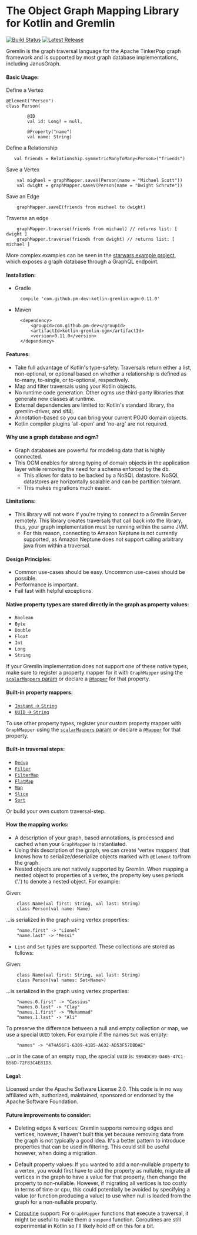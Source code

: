 # The Object Graph Mapping Library for Kotlin and Gremlin

[![Build Status](https://travis-ci.org/pm-dev/kotlin-gremlin-ogm.svg?branch=master)](https://travis-ci.org/pm-dev/kotlin-gremlin-ogm)
[![Latest Release](https://maven-badges.herokuapp.com/maven-central/com.github.pm-dev/kotlin-gremlin-ogm/badge.svg)](https://maven-badges.herokuapp.com/maven-central/com.github.pm-dev/kotlin-gremlin-ogm/)

Gremlin is the graph traversal language for the Apache TinkerPop graph framework and is
supported by most graph database implementations, including JanusGraph.


#### Basic Usage:

Define a Vertex

    @Element("Person")
    class Person(
    
            @ID
            val id: Long? = null,
               
            @Property("name")
            val name: String)
    
Define a Relationship

       val friends = Relationship.symmetricManyToMany<Person>("friends")

Save a Vertex

        val mighael = graphMapper.saveV(Person(name = "Michael Scott"))
        val dwight = graphMapper.saveV(Person(name = "Dwight Schrute"))
        
Save an Edge

        graphMapper.saveE(friends from michael to dwight)
        
Traverse an edge

        graphMapper.traverse(friends from michael) // returns list: [ dwight ]
        graphMapper.traverse(friends from dwight) // returns list: [ michael ]        

More complex examples can be seen in the [starwars example project](https://github.com/pm-dev/kotlin-gremlin-ogm/tree/master/example/src/main/kotlin/starwars), 
which exposes a graph database through a GraphQL endpoint.


#### Installation:

- Gradle
        
        compile 'com.github.pm-dev:kotlin-gremlin-ogm:0.11.0'

- Maven

        <dependency>
            <groupId>com.github.pm-dev</groupId>
            <artifactId>kotlin-gremlin-ogm</artifactId>
            <version>0.11.0</version>
        </dependency>
        
        
#### Features:

- Take full advantage of Kotlin's type-safety. Traversals return either a list, non-optional, or optional based on
whether a relationship is defined as to-many, to-single, or to-optional, respectively.
- Map and filter traversals using your Kotlin objects.
- No runtime code generation. Other ogms use third-party libraries that generate new classes at runtime.
- External dependencies are limited to: Kotlin's standard library, the gremlin-driver, and slf4j. 
- Annotation-based so you can bring your current POJO domain objects.
- Kotlin compiler plugins 'all-open' and 'no-arg' are not required.


#### Why use a graph database and ogm?

- Graph databases are powerful for modeling data that is highly connected.
- This OGM enables for strong typing of domain objects in the application layer while removing the need for a schema enforced by the db.
    - This allows for data to be backed by a NoSQL datastore. NoSQL datastores are horizontally scalable and can be partition tolerant.
    - This makes migrations much easier.

#### Limitations:

- This library will not work if you're trying to connect to a Gremlin Server remotely. This library creates traversals
that call back into the library, thus, your graph implementation must be running within the same JVM.
    - For this reason, connecting to Amazon Neptune is not currently supported, as Amazon Neptune does not support
    calling arbitrary java from within a traversal.


#### Design Principles:

- Common use-cases should be easy. Uncommon use-cases should be possible.
- Performance is important.
- Fail fast with helpful exceptions.


#### Native property types are stored directly in the graph as property values:

- `Boolean`
- `Byte`
- `Double`
- `Float`
- `Int`
- `Long`
- `String`

If your Gremlin implementation does not support one of these native types, make sure to register a 
property mapper for it with `GraphMapper` using the [`scalarMappers` param](https://github.com/pm-dev/kotlin-gremlin-ogm/blob/master/kotlin-gremlin-ogm/src/main/kotlin/org/apache/tinkerpop/gremlin/ogm/GraphMapper.kt#L39) 
or declare a [`@Mapper`](https://github.com/pm-dev/kotlin-gremlin-ogm/blob/master/kotlin-gremlin-ogm/src/main/kotlin/org/apache/tinkerpop/gremlin/ogm/annotations/Mapper.kt) for that property.


#### Built-in property mappers:

- [`Instant` -> `String`](https://github.com/pm-dev/kotlin-gremlin-ogm/blob/master/kotlin-gremlin-ogm/src/main/kotlin/org/apache/tinkerpop/gremlin/ogm/mappers/scalar/InstantPropertyMapper.kt)
- [`UUID` -> `String`](https://github.com/pm-dev/kotlin-gremlin-ogm/blob/master/kotlin-gremlin-ogm/src/main/kotlin/org/apache/tinkerpop/gremlin/ogm/mappers/scalar/UUIDPropertyMapper.kt)

To use other property types, register your custom property mapper with `GraphMapper` using the [`scalarMappers` param](https://github.com/pm-dev/kotlin-gremlin-ogm/blob/master/kotlin-gremlin-ogm/src/main/kotlin/org/apache/tinkerpop/gremlin/ogm/GraphMapper.kt#L39) or declare
a [`@Mapper`](https://github.com/pm-dev/kotlin-gremlin-ogm/blob/master/kotlin-gremlin-ogm/src/main/kotlin/org/apache/tinkerpop/gremlin/ogm/annotations/Mapper.kt) for that property.


#### Built-in traversal steps:

- [`Dedup`](https://github.com/pm-dev/kotlin-gremlin-ogm/blob/master/kotlin-gremlin-ogm/src/main/kotlin/org/apache/tinkerpop/gremlin/ogm/relationships/steps/Dedup.kt)
- [`Filter`](https://github.com/pm-dev/kotlin-gremlin-ogm/blob/master/kotlin-gremlin-ogm/src/main/kotlin/org/apache/tinkerpop/gremlin/ogm/relationships/steps/Filter.kt)
- [`FilterMap`](https://github.com/pm-dev/kotlin-gremlin-ogm/blob/master/kotlin-gremlin-ogm/src/main/kotlin/org/apache/tinkerpop/gremlin/ogm/relationships/steps/FilterMap.kt)
- [`FlatMap`](https://github.com/pm-dev/kotlin-gremlin-ogm/blob/master/kotlin-gremlin-ogm/src/main/kotlin/org/apache/tinkerpop/gremlin/ogm/relationships/steps/FlatMap.kt)
- [`Map`](https://github.com/pm-dev/kotlin-gremlin-ogm/blob/master/kotlin-gremlin-ogm/src/main/kotlin/org/apache/tinkerpop/gremlin/ogm/relationships/steps/Map.kt)
- [`Slice`](https://github.com/pm-dev/kotlin-gremlin-ogm/blob/master/kotlin-gremlin-ogm/src/main/kotlin/org/apache/tinkerpop/gremlin/ogm/relationships/steps/Slice.kt)
- [`Sort`](https://github.com/pm-dev/kotlin-gremlin-ogm/blob/master/kotlin-gremlin-ogm/src/main/kotlin/org/apache/tinkerpop/gremlin/ogm/relationships/steps/Sort.kt)

Or build your own custom traversal-step. 

#### How the mapping works:

- A description of your graph, based annotations, is processed and cached when your `GraphMapper` is instantiated.
- Using this description of the graph, we can create 'vertex mappers' that knows how to serialize/deserialize objects marked with `@Element` to/from
the graph.
- Nested objects are not natively supported by Gremlin. When mapping a nested object to properties of a vertex, 
the property key uses periods ('.') to denote a nested object. For example:

Given:

        class Name(val first: String, val last: String)
        class Person(val name: Name)

...is serialized in the graph using vertex properties:

        "name.first" -> "Lionel"
        "name.last" -> "Messi"

- `List` and `Set` types are supported. These collections are stored as follows:

Given:

        class Name(val first: String, val last: String)
        class Person(val names: Set<Name>)
        
...is serialized in the graph using vertex properties:

        "names.0.first" -> "Cassius"
        "names.0.last" -> "Clay"
        "names.1.first" -> "Muhammad"
        "names.1.last" -> "Ali"

To preserve the difference between a null and empty collection or map, we use 
a special `UUID` token. For example if the names `Set` was empty:

        "names" -> "474A56F1-6309-41B5-A632-AD53F57DBDAE"                

...or in the case of an empty map, the special `UUID` is: `9B94DCB9-D405-47C1-B56D-72F83C4E81D3`.


#### Legal:

Licensed under the Apache Software License 2.0. 
This code is in no way affiliated with, authorized, maintained, sponsored or endorsed by the Apache Software Foundation.


#### Future improvements to consider:

- Deleting edges & vertices:
Gremlin supports removing edges and vertices, however, I haven't built this yet because removing data
from the graph is not typically a good idea. It's a better pattern to introduce properties that can be used
in filtering. This could still be useful however, when doing a migration.

- Default property values:
If you wanted to add a non-nullable property to a vertex, you would first have to add the property as nullable,
migrate all vertices in the graph to have a value for that property, then change the property to non-nullable.
However, if migrating all vertices is too costly in terms of time or cpu, this could potentially be avoided by
specifying a value (or function producing a value) to use when null is loaded from the graph for a non-nullable property.

- [Coroutine](https://kotlinlang.org/docs/reference/coroutines.html) support:
For `GraphMapper` functions that execute a traversal, it might be useful to make them a `suspend` function.
Coroutines are still experimental in Kotlin so I'll likely hold off on this for a bit.
